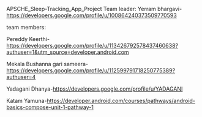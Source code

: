 APSCHE_Sleep-Tracking_App_Project
Team leader: Yerram bhargavi-https://developers.google.com/profile/u/100864240373509770593

team members:

Pereddy Keerthi-https://developers.google.com/profile/u/113426792578437460638?authuser=1&utm_source=developer.android.com

Mekala Bushanna gari sameera-https://developers.google.com/profile/u/112599791718250775389?authuser=4

Yadagani Dhanya-https://developers.google.com/profile/u/YADAGANI

Katam Yamuna-https://developer.android.com/courses/pathways/android-basics-compose-unit-1-pathway-1
